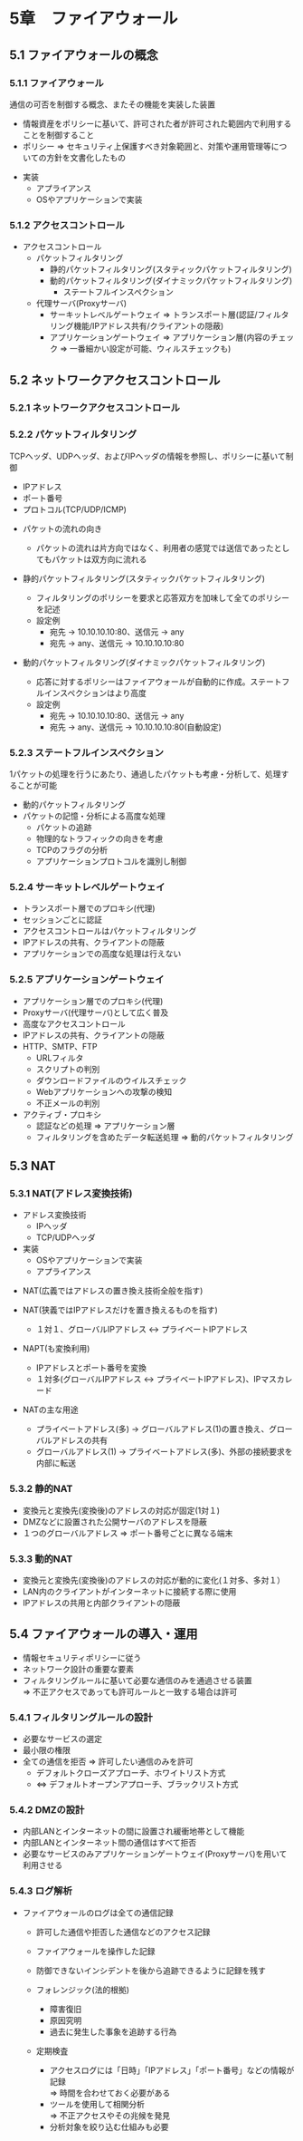 # 5章　ファイアウォール

## 5.1 ファイアウォールの概念

### 5.1.1 ファイアウォール

通信の可否を制御する概念、またその機能を実装した装置

* 情報資産をポリシーに基いて、許可された者が許可された範囲内で利用することを制御すること
* ポリシー => セキュリティ上保護すべき対象範囲と、対策や運用管理等についての方針を文書化したもの

- 実装
	- アプライアンス
	- OSやアプリケーションで実装

### 5.1.2 アクセスコントロール

* アクセスコントロール
	* パケットフィルタリング
		* 静的パケットフィルタリング(スタティックパケットフィルタリング)
		* 動的パケットフィルタリング(ダイナミックパケットフィルタリング)
			* ステートフルインスペクション
	* 代理サーバ(Proxyサーバ)
		* サーキットレベルゲートウェイ => トランスポート層(認証/フィルタリング機能/IPアドレス共有/クライアントの隠蔽)
		* アプリケーションゲートウェイ => アプリケーション層(内容のチェック => 一番細かい設定が可能、ウィルスチェックも)

## 5.2 ネットワークアクセスコントロール
### 5.2.1 ネットワークアクセスコントロール
### 5.2.2 パケットフィルタリング
TCPヘッダ、UDPヘッダ、およびIPヘッダの情報を参照し、ポリシーに基いて制御

* IPアドレス
* ポート番号
* プロトコル(TCP/UDP/ICMP)

- パケットの流れの向き
	- パケットの流れは片方向ではなく、利用者の感覚では送信であったとしてもパケットは双方向に流れる

- 静的パケットフィルタリング(スタティックパケットフィルタリング)
	- フィルタリングのポリシーを要求と応答双方を加味して全てのポリシーを記述
	- 設定例
		- 宛先 -> 10.10.10.10:80、送信元 -> any
		- 宛先 -> any、送信元 -> 10.10.10.10:80

- 動的パケットフィルタリング(ダイナミックパケットフィルタリング)
	- 応答に対するポリシーはファイアウォールが自動的に作成。ステートフルインスペクションはより高度
	- 設定例
		- 宛先 -> 10.10.10.10:80、送信元 -> any
		- 宛先 -> any、送信元 -> 10.10.10.10:80(自動設定)

### 5.2.3 ステートフルインスペクション

1パケットの処理を行うにあたり、通過したパケットも考慮・分析して、処理することが可能

- 動的パケットフィルタリング
- パケットの記憶・分析による高度な処理
	- パケットの追跡
	- 物理的なトラフィックの向きを考慮
	- TCPのフラグの分析
	- アプリケーションプロトコルを識別し制御

### 5.2.4 サーキットレベルゲートウェイ

- トランスポート層でのプロキシ(代理)
- セッションごとに認証
- アクセスコントロールはパケットフィルタリング
- IPアドレスの共有、クライアントの隠蔽
- アプリケーションでの高度な処理は行えない

### 5.2.5 アプリケーションゲートウェイ

* アプリケーション層でのプロキシ(代理)
* Proxyサーバ(代理サーバ)として広く普及
* 高度なアクセスコントロール
*  IPアドレスの共有、クライアントの隠蔽
* HTTP、SMTP、FTP
	* URLフィルタ
	* スクリプトの判別
	* ダウンロードファイルのウイルスチェック
	* Webアプリケーションへの攻撃の検知
	* 不正メールの判別
* アクティブ・プロキシ
	* 認証などの処理 => アプリケーション層
	* フィルタリングを含めたデータ転送処理 => 動的パケットフィルタリング

## 5.3 NAT
### 5.3.1 NAT(アドレス変換技術)

- アドレス変換技術
	- IPヘッダ
	- TCP/UDPヘッダ
- 実装
	- OSやアプリケーションで実装
	- アプライアンス

* NAT(広義ではアドレスの置き換え技術全般を指す)

* NAT(狭義ではIPアドレスだけを置き換えるものを指す)
	* １対１、グローバルIPアドレス <-> プライベートIPアドレス

* NAPT(も変換利用) 
	* IPアドレスとポート番号を変換
	* １対多(グローバルIPアドレス <-> プライベートIPアドレス)、IPマスカレード

* NATの主な用途
	* プライベートアドレス(多) -> グローバルアドレス(1)の置き換え、グローバルアドレスの共有
	* グローバルアドレス(1) -> プライベートアドレス(多)、外部の接続要求を内部に転送

### 5.3.2 静的NAT

* 変換元と変換先(変換後)のアドレスの対応が固定(1対１)
* DMZなどに設置された公開サーバのアドレスを隠蔽
* １つのグローバルアドレス => ポート番号ごとに異なる端末

### 5.3.3 動的NAT

* 変換元と変換先(変換後)のアドレスの対応が動的に変化(１対多、多対１）
* LAN内のクライアントがインターネットに接続する際に使用
* IPアドレスの共用と内部クライアントの隠蔽

## 5.4 ファイアウォールの導入・運用

* 情報セキュリティポリシーに従う
* ネットワーク設計の重要な要素
* フィルタリングルールに基いて必要な通信のみを通過させる装置<br />
=> 不正アクセスであっても許可ルールと一致する場合は許可

### 5.4.1 フィルタリングルールの設計

* 必要なサービスの選定
* 最小限の権限
* 全ての通信を拒否 => 許可したい通信のみを許可
	* デフォルトクローズアプローチ、ホワイトリスト方式
	* <=> デフォルトオープンアプローチ、ブラックリスト方式

### 5.4.2 DMZの設計

* 内部LANとインターネットの間に設置され緩衝地帯として機能
* 内部LANとインターネット間の通信はすべて拒否
* 必要なサービスのみアプリケーションゲートウェイ(Proxyサーバ)を用いて利用させる

### 5.4.3 ログ解析

* ファイアウォールのログは全ての通信記録
	* 許可した通信や拒否した通信などのアクセス記録
	* ファイアウォールを操作した記録
	* 防御できないインシデントを後から追跡できるように記録を残す

	*	フォレンジック(法的根拠)
		* 障害復旧
		* 原因究明
		* 過去に発生した事象を追跡する行為
	* 定期検査
		* アクセスログには「日時」「IPアドレス」「ポート番号」などの情報が記録<br />
	=> 時間を合わせておく必要がある
		* ツールを使用して相関分析<br />
	=> 不正アクセスやその兆候を発見
		* 分析対象を絞り込む仕組みも必要